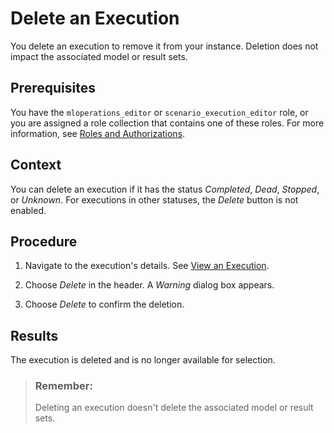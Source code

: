 <!-- loio51814db984784518a3d19f0bd3e84ae5 -->

# Delete an Execution

You delete an execution to remove it from your instance. Deletion does not impact the associated model or result sets.



<a name="loio51814db984784518a3d19f0bd3e84ae5__prereq_b54_nld_jpb"/>

## Prerequisites

You have the `mloperations_editor` or `scenario_execution_editor` role, or you are assigned a role collection that contains one of these roles. For more information, see [Roles and Authorizations](roles-and-authorizations-4ef8499.md).



<a name="loio51814db984784518a3d19f0bd3e84ae5__context_rxd_rnd_jpb"/>

## Context

You can delete an execution if it has the status *Completed*, *Dead*, *Stopped*, or *Unknown*. For executions in other statuses, the *Delete* button is not enabled.



<a name="loio51814db984784518a3d19f0bd3e84ae5__steps_a1l_ynd_jpb"/>

## Procedure

1.  Navigate to the execution's details. See [View an Execution](view-an-execution-33bae6d.md).

2.  Choose *Delete* in the header. A *Warning* dialog box appears.

3.  Choose *Delete* to confirm the deletion.




<a name="loio51814db984784518a3d19f0bd3e84ae5__result_rr1_4nd_jpb"/>

## Results

The execution is deleted and is no longer available for selection.

> ### Remember:  
> Deleting an execution doesn't delete the associated model or result sets.

